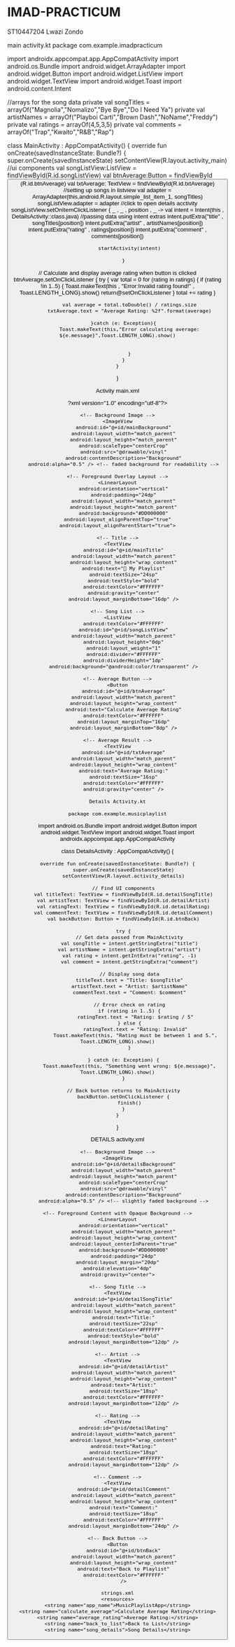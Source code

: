 # IMAD-PRACTICUM
ST10447204
Lwazi Zondo 

main activity.kt
package com.example.imadpracticum

import androidx.appcompat.app.AppCompatActivity
import android.os.Bundle
import android.widget.ArrayAdapter
import android.widget.Button
import android.widget.ListView
import android.widget.TextView
import android.widget.Toast
import android.content.Intent

//arrays for the song data
private val songTitles = arrayOf("Magnolia","Nomalizo","Bye Bye","Do I Need Ya")
  private val artistNames = arrayOf("Playboi Carti","Brown Dash","NoName","Freddy")
  private val ratings = arrayOf(4,5,3,5)
  private val comments = arrayOf("Trap","Kwaito","R&B","Rap")

class MainActivity : AppCompatActivity() {
    override fun onCreate(savedInstanceState: Bundle?) {
        super.onCreate(savedInstanceState)
        setContentView(R.layout.activity_main)
//ui components
      val songListView:ListView = findViewById(R.id.songListView)
      val btnAverage:Button = findViewById<Button>(R.id.btnAverage)
        val txtAverage: TextView = findViewById(R.id.txtAverage)
//setting up songs in listview
        val adapter = ArrayAdapter(this,android.R.layout.simple_list_item_1, songTitles)
        songListView.adapter = adapter
//click to open details acctivity
        songListView.setOnItemClickListener { _ , _ , position , _ ->
            val intent = Intent(this , DetailsActivity::class.java)
//passing data using intent extras
            intent.putExtra("title" , songTitles[position])
            intent.putExtra("artist" , artistNames[position])
            intent.putExtra("rating" , ratings[position])
            intent.putExtra("comment" , comments[position])

            startActivity(intent)

        }
  // Calculate and display average rating when button is clicked
        btnAverage.setOnClickListener {
            try {
                var total = 0
                for (rating in ratings) {
                    if (rating !in 1..5) {
                        Toast.makeText(this , "Error:Invalid rating found!" , Toast.LENGTH_LONG).show()
                        return@setOnClickListener
                    }
                    total += rating
                }


            val average = total.toDouble() / ratings.size
            txtAverage.text = "Average Rating: %2f".format(average)

        }catch (e: Exception){
            Toast.makeText(this,"Error calculating average: ${e.message}",Toast.LENGTH_LONG).show()


            }
        }
    }
}

Activity main.xml 

?xml version="1.0" encoding="utf-8"?>
<RelativeLayout
    xmlns:android="http://schemas.android.com/apk/res/android"
    android:layout_width="match_parent"
    android:layout_height="match_parent">

    <!-- Background Image -->
    <ImageView
        android:id="@+id/mainBackground"
        android:layout_width="match_parent"
        android:layout_height="match_parent"
        android:scaleType="centerCrop"
        android:src="@drawable/vinyl"
        android:contentDescription="Background"
        android:alpha="0.5" /> <!-- faded background for readability -->

    <!-- Foreground Overlay Layout -->
    <LinearLayout
        android:orientation="vertical"
        android:padding="24dp"
        android:layout_width="match_parent"
        android:layout_height="match_parent"
        android:background="#DD000000"
    android:layout_alignParentTop="true"
    android:layout_alignParentStart="true">

    <!-- Title -->
    <TextView
        android:id="@+id/mainTitle"
        android:layout_width="match_parent"
        android:layout_height="wrap_content"
        android:text="🎵 My Playlist"
        android:textSize="24sp"
        android:textStyle="bold"
        android:textColor="#FFFFFF"
        android:gravity="center"
        android:layout_marginBottom="16dp" />

    <!-- Song List -->
    <ListView
        android:textColor="#FFFFFF"
        android:id="@+id/songListView"
        android:layout_width="match_parent"
        android:layout_height="0dp"
        android:layout_weight="1"
        android:divider="#FFFFFF"
        android:dividerHeight="1dp"
        android:background="@android:color/transparent" />

    <!-- Average Button -->
    <Button
        android:id="@+id/btnAverage"
        android:layout_width="match_parent"
        android:layout_height="wrap_content"
        android:text="Calculate Average Rating"
        android:textColor="#FFFFFF"
        android:layout_marginTop="16dp"
        android:layout_marginBottom="8dp" />

    <!-- Average Result -->
    <TextView
        android:id="@+id/txtAverage"
        android:layout_width="match_parent"
        android:layout_height="wrap_content"
        android:text="Average Rating:"
        android:textSize="16sp"
        android:textColor="#FFFFFF"
        android:gravity="center" />
</LinearLayout>
    </RelativeLayout>

    Details Activity.kt

    package com.example.musicplaylist

import android.os.Bundle
import android.widget.Button
import android.widget.TextView
import android.widget.Toast
import androidx.appcompat.app.AppCompatActivity

class DetailsActivity : AppCompatActivity() {

    override fun onCreate(savedInstanceState: Bundle?) {
        super.onCreate(savedInstanceState)
        setContentView(R.layout.activity_details)

        // Find UI components
        val titleText: TextView = findViewById(R.id.detailSongTitle)
        val artistText: TextView = findViewById(R.id.detailArtist)
        val ratingText: TextView = findViewById(R.id.detailRating)
        val commentText: TextView = findViewById(R.id.detailComment)
        val backButton: Button = findViewById(R.id.btnBack)

        try {
            // Get data passed from MainActivity
            val songTitle = intent.getStringExtra("title")
            val artistName = intent.getStringExtra("artist")
            val rating = intent.getIntExtra("rating", -1)
            val comment = intent.getStringExtra("comment")

            // Display song data
            titleText.text = "Title: $songTitle"
            artistText.text = "Artist: $artistName"
            commentText.text = "Comment: $comment"

            // Error check on rating
            if (rating in 1..5) {
                ratingText.text = "Rating: $rating / 5"
            } else {
                ratingText.text = "Rating: Invalid"
                Toast.makeText(this, "Rating must be between 1 and 5.", Toast.LENGTH_LONG).show()
            }

        } catch (e: Exception) {
            Toast.makeText(this, "Something went wrong: ${e.message}", Toast.LENGTH_LONG).show()
        }

        // Back button returns to MainActivity
        backButton.setOnClickListener {
            finish()
        }
    }
}

DETAILS activity.xml

<?xml version="1.0" encoding="utf-8"?>
<RelativeLayout
    xmlns:android="http://schemas.android.com/apk/res/android"
    android:layout_width="match_parent"
    android:layout_height="match_parent">

    <!-- Background Image -->
    <ImageView
        android:id="@+id/detailsBackground"
        android:layout_width="match_parent"
        android:layout_height="match_parent"
        android:scaleType="centerCrop"
        android:src="@drawable/vinyl"
        android:contentDescription="Background"
        android:alpha="0.5" /> <!-- slightly faded background -->

    <!-- Foreground Content with Opaque Background -->
    <LinearLayout
        android:orientation="vertical"
        android:layout_width="match_parent"
        android:layout_height="wrap_content"
        android:layout_centerInParent="true"
        android:background="#DD000000"
        android:padding="24dp"
    android:layout_margin="20dp"
    android:elevation="4dp"
    android:gravity="center">

    <!-- Song Title -->
    <TextView
        android:id="@+id/detailSongTitle"
        android:layout_width="match_parent"
        android:layout_height="wrap_content"
        android:text="Title:"
        android:textSize="22sp"
        android:textColor="#FFFFFF"
        android:textStyle="bold"
        android:layout_marginBottom="12dp" />

    <!-- Artist -->
    <TextView
        android:id="@+id/detailArtist"
        android:layout_width="match_parent"
        android:layout_height="wrap_content"
        android:text="Artist:"
        android:textSize="18sp"
        android:textColor="#FFFFFF"
        android:layout_marginBottom="12dp" />

    <!-- Rating -->
    <TextView
        android:id="@+id/detailRating"
        android:layout_width="match_parent"
        android:layout_height="wrap_content"
        android:text="Rating:"
        android:textSize="18sp"
        android:textColor="#FFFFFF"
        android:layout_marginBottom="12dp" />

    <!-- Comment -->
    <TextView
        android:id="@+id/detailComment"
        android:layout_width="match_parent"
        android:layout_height="wrap_content"
        android:text="Comment:"
        android:textSize="18sp"
        android:textColor="#FFFFFF"
        android:layout_marginBottom="24dp" />

    <!-- Back Button -->
    <Button
        android:id="@+id/btnBack"
        android:layout_width="match_parent"
        android:layout_height="wrap_content"
        android:text="Back to Playlist"
        android:textColor="#FFFFFF"
        />
</LinearLayout>
    </RelativeLayout>

    strings.xml
    <resources>
    <string name="app_name">MusicPlaylistApp</string>
    <string name="calculate_average">Calculate Average Rating</string>
    <string name="average_rating">Average Rating:</string>
    <string name="back_to_list">Back to List</string>
    <string name="song_details">Song Details</string>
</resources>
